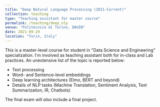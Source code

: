 ```yaml
---
title: "Deep Natural Language Processing (2021-Current)"
collection: teaching
type: "Teaching assistant for master course"
permalink: /teaching/deep_nlp
venue: "Politecnico di Torino, DAUIN"
date: 2021-09-29
location: "Turin, Italy"
---
```


This is a master-level course for student in "Data Science and Engineering" specialization. I'm involved as teaching assistant both for in-class and Lab practices.
An unextensive list of the topic is reported below:

* Text processing
* Word- and Sentence-level embeddings
* Deep learning architectures (Elmo, BERT and beyond)
* Details of NLP tasks (Machine Translation, Sentiment Analysis, Text Summarization, IR, Chatbots)

The final exam will *also* include a final project.
